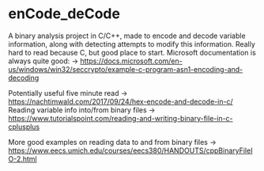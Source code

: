 # enCode_deCode
A binary analysis project in C/C++, made to encode and decode variable information, along with detecting attempts to modify this information.
Really hard to read because C, but good place to start. Microsoft documentation is always quite good: → https://docs.microsoft.com/en-us/windows/win32/seccrypto/example-c-program-asn1-encoding-and-decoding

Potentially useful five minute read → https://nachtimwald.com/2017/09/24/hex-encode-and-decode-in-c/
Reading variable info into/from binary files → https://www.tutorialspoint.com/reading-and-writing-binary-file-in-c-cplusplus

More good examples on reading data to and from binary files → https://www.eecs.umich.edu/courses/eecs380/HANDOUTS/cppBinaryFileIO-2.html

